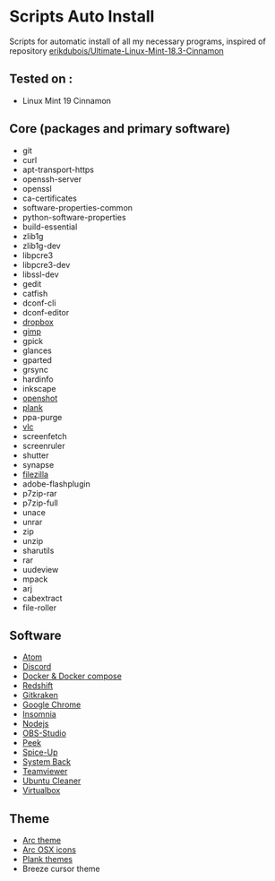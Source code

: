 # Scripts Auto Install

Scripts for automatic install of all my necessary programs, inspired of repository [erikdubois/Ultimate-Linux-Mint-18.3-Cinnamon](https://github.com/erikdubois/Ultimate-Linux-Mint-18.3-Cinnamon)

## Tested on :
- Linux Mint 19 Cinnamon

## Core (packages and primary software)
- git
- curl
- apt-transport-https
- openssh-server
- openssl
- ca-certificates
- software-properties-common
- python-software-properties
- build-essential
- zlib1g
- zlib1g-dev
- libpcre3
- libpcre3-dev
- libssl-dev
- gedit
- catfish
- dconf-cli
- dconf-editor
- [dropbox](https://www.dropbox.com/)
- [gimp](https://www.gimp.org/)
- gpick
- glances
- gparted
- grsync
- hardinfo
- inkscape
- [openshot](https://github.com/OpenShot/openshot-qt)
- [plank](https://github.com/ricotz/plank)
- ppa-purge
- [vlc](https://www.videolan.org/vlc/index.html)
- screenfetch
- screenruler
- shutter
- synapse
- [filezilla](https://filezilla-project.org/)
- adobe-flashplugin
- p7zip-rar
- p7zip-full
- unace
- unrar
- zip
- unzip
- sharutils
- rar
- uudeview
- mpack
- arj
- cabextract
- file-roller

## Software
- [Atom](https://github.com/atom/atom)
- [Discord](https://discordapp.com/)
- [Docker & Docker compose](https://www.docker.com/)
- [Redshift](https://github.com/jonls/redshift)
- [Gitkraken](https://www.gitkraken.com/)
- [Google Chrome](https://www.google.fr/chrome/)
- [Insomnia](https://github.com/getinsomnia/insomnia)
- [Nodejs](https://nodejs.org/en/)
- [OBS-Studio](https://github.com/jp9000/obs-studio)
- [Peek](https://github.com/phw/peek)
- [Spice-Up](https://github.com/Philip-Scott/Spice-up)
- [System Back](https://launchpad.net/systemback)
- [Teamviewer](https://www.teamviewer.com/)
- [Ubuntu Cleaner](https://github.com/gerardpuig/ubuntu-cleaner)
- [Virtualbox](https://www.virtualbox.org/)

## Theme
- [Arc theme](https://github.com/horst3180/arc-theme)
- [Arc OSX icons](https://github.com/iurrieta/Arc-OSX-Icons)
- [Plank themes](https://github.com/erikdubois/Plank-Themes)
- Breeze cursor theme
